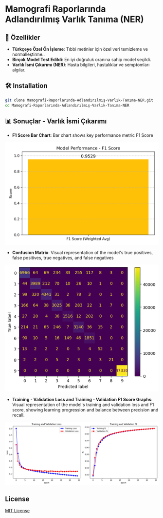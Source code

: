 # Mamografi Raporlarında Adlandırılmış Varlık Tanıma (NER)

## 📌 Özellikler
- **Türkçeye Özel Ön İşleme**: Tıbbi metinler için özel veri temizleme ve normalleştirme..
- **Birçok Model Test Edildi**: En iyi doğruluk oranına sahip model seçildi.
- **Varlık İsmi Çıkarımı (NER)**: Hasta bilgileri, hastalıklar ve semptomları algılar.


## 🛠️ Installation
```bash
git clone Mamografi-Raporlarında-Adlandırılmış-Varlık-Tanıma-NER.git
cd Mamografi-Raporlarında-Adlandırılmış-Varlık-Tanıma-NER
```


## 📊 Sonuçlar - Varlık İsmi Çıkarımı

- **F1 Score Bar Chart**: Bar chart shows key performance metric F1 Score

![F1-Score](images/f1_score_plot.png)

- **Confusion Matrix**: Visual representation of the model's true positives, false positives, true negatives, and false negatives

![Confussion Matrix](images/ner_confusion_matrix.png)

- **Training - Validation Loss and Training - Validation F1 Score Graphs**: Visual representation of the model's training and validation loss and F1 score, showing learning progression and balance between precision and recall.

![Loss and F1](images/ner_loss_and_f1.png)

## License

[MIT License](LICENSE)
